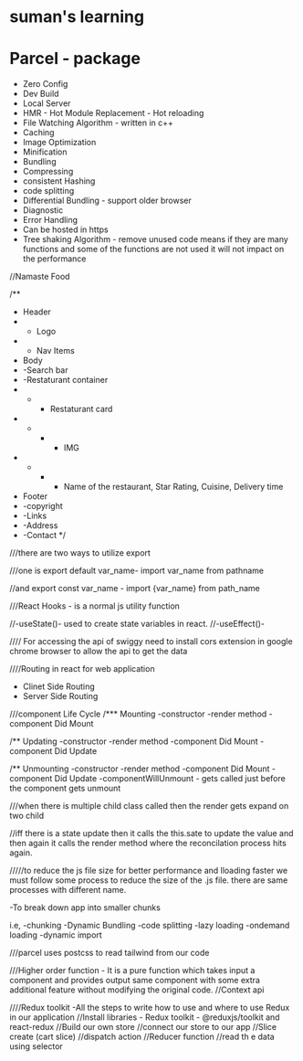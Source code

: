 # suman's learning

# Parcel - package

- Zero Config
- Dev Build
- Local Server
- HMR - Hot Module Replacement - Hot reloading
- File Watching Algorithm - written in c++
- Caching
- Image Optimization
- Minification
- Bundling
- Compressing
- consistent Hashing
- code splitting
- Differential Bundling - support older browser
- Diagnostic
- Error Handling
- Can be hosted in https
- Tree shaking Algorithm - remove unused code means if they are many functions and some of the functions are not used it will not impact on the performance

//Namaste Food

/\*\*

- Header
- - Logo
- - Nav Items
- Body
- -Search bar
- -Restaturant container
- - - Restaturant card
- - - - IMG
- - - - Name of the restaurant, Star Rating, Cuisine, Delivery time
- Footer
- -copyright
- -Links
- -Address
- -Contact
  \*/

///there are two ways to utilize export

///one is export default var_name- import var_name from pathname

//and export const var_name - import {var_name} from path_name

///React Hooks - is a normal js utility function

//-useState()- used to create state variables in react.
//-useEffect()-

//// For accessing the api of swiggy need to install cors extension in google chrome browser to allow the api to get the data

////Routing in react for web application

- Clinet Side Routing
- Server Side Routing

///component Life Cycle
/\*\*\* Mounting
-constructor
-render method
-component Did Mount

/\*\* Updating
-constructor
-render method
-component Did Mount
-component Did Update

/\*\* Unmounting
-constructor
-render method
-component Did Mount
-component Did Update
-componentWillUnmount - gets called just before the component gets unmount



///when there is multiple child class called then the render gets expand on two child 

//iff there is a state update then it calls the this.sate to update the value and then again it calls the render method where the reconcilation process hits again.


/////to reduce the js file size for better performance and lloading faster we must follow some process to reduce the size of the .js file. there are same processes with different name.

-To break down app into smaller chunks

i.e,
-chunking 
-Dynamic Bundling
-code splitting
-lazy loading
-ondemand loading
-dynamic import


///parcel uses postcss to read tailwind from our code 

///Higher order function - It is a pure function which takes input a component and provides output same component with some extra additional feature without modifying the original code.
//Context api


////Redux toolkit
-All the steps to write how to use and where to use Redux in our application
//Install libraries - Redux toolkit  - @reduxjs/toolkit and react-redux
//Build our own store 
//connect our store to our app 
//Slice create (cart slice)
//dispatch action 
//Reducer function
//read th e data using selector

